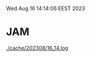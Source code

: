 Wed Aug 16 14:14:06 EEST 2023
# JAM
<a href='./cache/202308/16_14.log'>./cache/202308/16_14.log</a>
